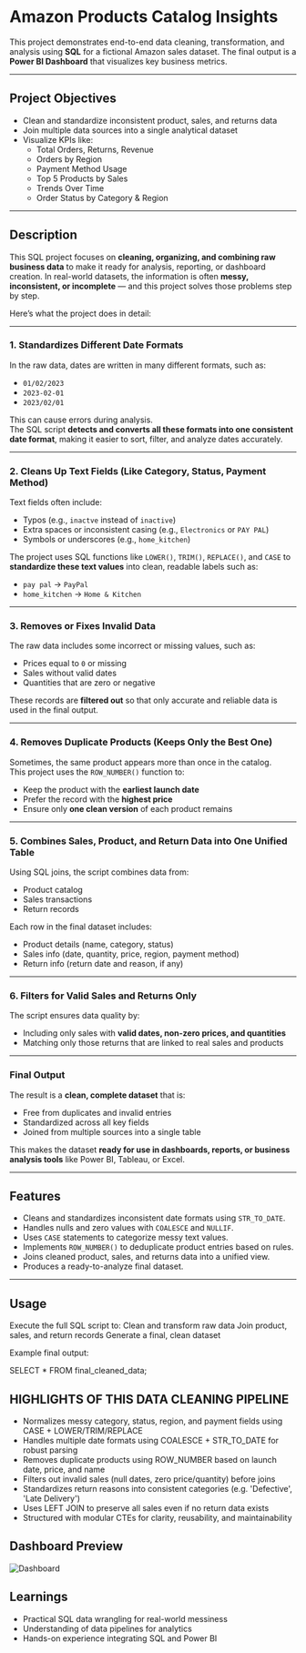 # Amazon Products Catalog Insights 

This project demonstrates end-to-end data cleaning, transformation, and analysis using **SQL** for a fictional Amazon sales dataset. The final output is a **Power BI Dashboard** that visualizes key business metrics.


---
##  Project Objectives

- Clean and standardize inconsistent product, sales, and returns data
- Join multiple data sources into a single analytical dataset
- Visualize KPIs like:
  - Total Orders, Returns, Revenue
  - Orders by Region
  - Payment Method Usage
  - Top 5 Products by Sales
  - Trends Over Time
  - Order Status by Category & Region

---

##  Description

This SQL project focuses on **cleaning, organizing, and combining raw business data** to make it ready for analysis, reporting, or dashboard creation. In real-world datasets, the information is often **messy, inconsistent, or incomplete** — and this project solves those problems step by step.

Here’s what the project does in detail:

---

###  1. Standardizes Different Date Formats

In the raw data, dates are written in many different formats, such as:
- `01/02/2023`
- `2023-02-01`
- `2023/02/01`

This can cause errors during analysis.  
The SQL script **detects and converts all these formats into one consistent date format**, making it easier to sort, filter, and analyze dates accurately.

---

###  2. Cleans Up Text Fields (Like Category, Status, Payment Method)

Text fields often include:
- Typos (e.g., `inactve` instead of `inactive`)
- Extra spaces or inconsistent casing (e.g., ` Electronics ` or `PAY PAL`)
- Symbols or underscores (e.g., `home_kitchen`)

The project uses SQL functions like `LOWER()`, `TRIM()`, `REPLACE()`, and `CASE` to **standardize these text values** into clean, readable labels such as:
- `pay pal` → `PayPal`
- `home_kitchen` → `Home & Kitchen`

---

###  3. Removes or Fixes Invalid Data

The raw data includes some incorrect or missing values, such as:
- Prices equal to `0` or missing
- Sales without valid dates
- Quantities that are zero or negative

These records are **filtered out** so that only accurate and reliable data is used in the final output.

---

###  4. Removes Duplicate Products (Keeps Only the Best One)

Sometimes, the same product appears more than once in the catalog.  
This project uses the `ROW_NUMBER()` function to:
- Keep the product with the **earliest launch date**
- Prefer the record with the **highest price**
- Ensure only **one clean version** of each product remains

---

###  5. Combines Sales, Product, and Return Data into One Unified Table

Using SQL joins, the script combines data from:
-  Product catalog
-  Sales transactions
-  Return records

Each row in the final dataset includes:
- Product details (name, category, status)
- Sales info (date, quantity, price, region, payment method)
- Return info (return date and reason, if any)

---

###  6. Filters for Valid Sales and Returns Only

The script ensures data quality by:
- Including only sales with **valid dates, non-zero prices, and quantities**
- Matching only those returns that are linked to real sales and products

---

###  Final Output

The result is a **clean, complete dataset** that is:
- Free from duplicates and invalid entries
- Standardized across all key fields
- Joined from multiple sources into a single table

This makes the dataset **ready for use in dashboards, reports, or business analysis tools** like Power BI, Tableau, or Excel.


---

##  Features

- Cleans and standardizes inconsistent date formats using `STR_TO_DATE`.
- Handles nulls and zero values with `COALESCE` and `NULLIF`.
- Uses `CASE` statements to categorize messy text values.
- Implements `ROW_NUMBER()` to deduplicate product entries based on rules.
- Joins cleaned product, sales, and returns data into a unified view.
- Produces a ready-to-analyze final dataset.

---

 ## Usage

Execute the full SQL script to:
Clean and transform raw data
Join product, sales, and return records
Generate a final, clean dataset

Example final output:

SELECT * FROM final_cleaned_data;

 ##  HIGHLIGHTS OF THIS DATA CLEANING PIPELINE

-  Normalizes messy category, status, region, and payment fields using CASE + LOWER/TRIM/REPLACE
-  Handles multiple date formats using COALESCE + STR_TO_DATE for robust parsing
-  Removes duplicate products using ROW_NUMBER based on launch date, price, and name
-  Filters out invalid sales (null dates, zero price/quantity) before joins
-  Standardizes return reasons into consistent categories (e.g. 'Defective', 'Late Delivery')
-  Uses LEFT JOIN to preserve all sales even if no return data exists
-  Structured with modular CTEs for clarity, reusability, and maintainability

##  Dashboard Preview

![Dashboard](<img width="1342" height="752" alt="Amazon Dashboard" src="https://github.com/user-attachments/assets/bdba848b-d2d0-4cfc-a1df-8ff87b980648" />
)

##  Learnings

- Practical SQL data wrangling for real-world messiness
- Understanding of data pipelines for analytics
- Hands-on experience integrating SQL and Power BI
